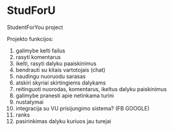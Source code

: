 # StudForU
StudentForYou project

Projekto funkcijos:
1. galimybe kelti failus
2. rasyti komentarus
3. ikelti, rasyti dalyku paaiskinimus
4. bendrauti su kitais vartotojais (chat)
5. naudingu nuoruodu sarasas
6. atskiri skyriai skirtingiems dalykams
7. reitinguoti nuorodas, komentarus, ikeltus dalyku paiskinimus
8. galimybe pranesti apie netinkama turini
9. nustatymai
11. integracija su VU prisijungimo sistema? (FB GOOGLE)
12. ranks
13. pasirinkimas dalyku kuriuos jau turejai
